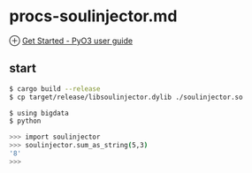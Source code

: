 # procs-soulinjector.md
⊕ [Get Started - PyO3 user guide](https://pyo3.rs/v0.6.0/)

## start
```sh
$ cargo build --release
$ cp target/release/libsoulinjector.dylib ./soulinjector.so

$ using bigdata
$ python

>>> import soulinjector
>>> soulinjector.sum_as_string(5,3)
'8'
>>> 
```

